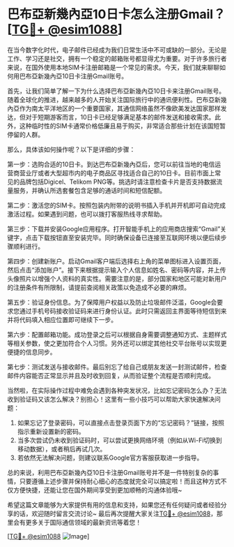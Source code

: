 # 巴布亞新幾內亞10日卡怎么注册Gmail？[[TG💪+ @esim1088](https://t.me/s/esim1088)]

在当今数字化时代，电子邮件已经成为我们日常生活中不可或缺的一部分。无论是工作、学习还是社交，拥有一个稳定的邮箱账号都显得尤为重要。对于许多旅行者来说，在国外使用本地SIM卡注册邮箱是一个常见的需求。今天，我们就来聊聊如何用巴布亞新幾內亞10日卡注册Gmail账号。

首先，让我们简单了解一下为什么选择巴布亞新幾內亞10日卡来注册Gmail账号。随着全球化的推进，越来越多的人开始关注国际旅行中的通讯便利性。巴布亞新幾內亞作为南太平洋地区的一个重要国家，其通信网络虽然不像欧美发达国家那样发达，但对于短期游客而言，10日卡已经足够满足基本的邮件发送和接收需求。此外，这种临时性的SIM卡通常价格低廉且易于购买，非常适合那些计划在该国短暂停留的人群。

那么，具体该如何操作呢？以下是详细的步骤：

第一步：选购合适的10日卡。到达巴布亞新幾內亞后，您可以前往当地的电信运营商营业厅或者大型超市内的电子商品区寻找适合自己的10日卡。目前市面上常见的品牌包括Digicel、Telikom PNG等。挑选时请注意检查卡片是否支持数据流量服务，并确认所选套餐包含足够的通话时间和短信配额。

第二步：激活您的SIM卡。按照包装内附带的说明书插入手机并开机即可自动完成激活过程。如果遇到问题，也可以拨打客服热线寻求帮助。

第三步：下载并安装Google应用程序。打开智能手机上的应用商店搜索“Gmail”关键字，点击下载按钮直至安装完毕。同时确保设备已连接至互联网环境以便后续步骤顺利进行。

第四步：创建新账户。启动Gmail客户端后选择右上角的菜单图标进入设置页面，然后点击“添加账户”。接下来根据提示输入个人信息如姓名、密码等内容，并上传头像照片以增强个人资料的真实性。需要注意的是，部分国家和地区可能对新用户的注册条件有所限制，请提前查阅相关政策以免造成不必要的麻烦。

第五步：验证身份信息。为了保障用户权益以及防止垃圾邮件泛滥，Google会要求您通过手机号码接收验证码来进行身份认证。此时只需返回主界面等待短信到来并将代码填入相应位置即可继续下一步。

第六步：配置邮箱功能。成功登录之后可以根据自身需要调整通知方式、主题样式等相关参数，使之更加符合个人习惯。另外还可以绑定其他社交平台账号以实现更便捷的信息同步。

第七步：测试发送与接收邮件。最后别忘了给自己或朋友发送一封测试邮件，检查邮件内容能否正常显示并且及时收到回复，从而验证整个流程是否顺利完成。

当然啦，在实际操作过程中难免会遇到各种突发状况，比如忘记密码怎么办？无法收到验证码又该怎么解决？别担心！这里有一些小技巧可以帮助大家快速解决问题：

1. 如果忘记了登录密码，可以直接点击登录页面下方的“忘记密码？”链接，按照指示重新设置新的密码。
2. 当多次尝试仍未收到验证码时，可以尝试更换网络环境（例如从Wi-Fi切换到移动数据），或者稍后再试几次。
3. 若依然无法解决问题，则建议联系Google官方客服获取进一步指导。

总的来说，利用巴布亞新幾內亞10日卡注册Gmail账号并不是一件特别复杂的事情，只要遵循上述步骤并保持耐心细心的态度就完全可以搞定啦！而且这种方式不仅方便快捷，还能让您在国外期间享受到更加顺畅的沟通体验哦~

希望这篇文章能够为大家提供有用的信息和支持，如果您还有任何疑问或者经验分享的话，欢迎随时留言交流讨论~ 最后再次提醒大家关注[TG💪+ @esim1088](https://t.me/s/esim1088)，那里会有更多关于国际通信领域的最新资讯等着您！

[[TG💪+ @esim1088](https://t.me/s/esim1088) ![Image](https://i.postimg.cc/4NQfJmqS/Snipaste-2025-05-13-00-14-12.png)]